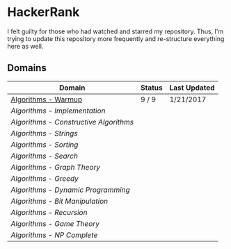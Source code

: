 # HackerRank

I felt guilty for those who had watched and starred my repository. Thus, I'm trying to update this repository more frequently and re-structure everything here as well.

## Domains
|Domain|Status|Last Updated|
|---|---|---|
|[Algorithms - Warmup](domains/algorithms/warmup/README.md)|9 / 9|1/21/2017|
|*Algorithms - Implementation*|||
|*Algorithms - Constructive Algorithms*|||
|*Algorithms - Strings*|||
|*Algorithms - Sorting*|||
|*Algorithms - Search*|||
|*Algorithms - Graph Theory*|||
|*Algorithms - Greedy*|||
|*Algorithms - Dynamic Programming*|||
|*Algorithms - Bit Manipulation*|||
|*Algorithms - Recursion*|||
|*Algorithms - Game Theory*|||
|*Algorithms - NP Complete*|||